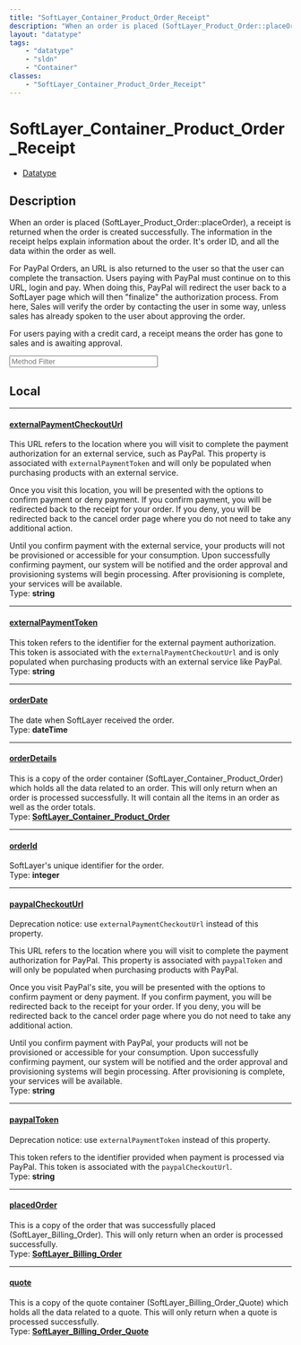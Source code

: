 ```yaml
---
title: "SoftLayer_Container_Product_Order_Receipt"
description: "When an order is placed (SoftLayer_Product_Order::placeOrder), a receipt is returned when the order is created successfu... "
layout: "datatype"
tags:
    - "datatype"
    - "sldn"
    - "Container"
classes:
    - "SoftLayer_Container_Product_Order_Receipt"
---
```


# SoftLayer_Container_Product_Order_Receipt
<div id='service-datatype'>
    <ul id='sldn-reference-tabs'>
        <li id='datatype'> <a href='/reference/datatypes/SoftLayer_Container_Product_Order_Receipt' >Datatype</a></li>
    </ul>
</div>

## Description 
When an order is placed (SoftLayer_Product_Order::placeOrder), a receipt is returned when the order is created successfully. The information in the receipt helps explain information about the order. It's order ID, and all the data within the order as well. 

For PayPal Orders, an URL is also returned to the user so that the user can complete the transaction. Users paying with PayPal must continue on to this URL, login and pay. When doing this, PayPal will redirect the user back to a SoftLayer page which will then "finalize" the authorization process. From here, Sales will verify the order by contacting the user in some way, unless sales has already spoken to the user about approving the order. 

For users paying with a credit card, a receipt means the order has gone to sales and is awaiting approval. 





<!-- Service Filer BEGIN -->
<div class="view-filters">
        <div class="clearfix">
            <div class="search-input-box">
                <input placeholder="Method Filter" onkeyup="titleSearch(inputId='prop-input', divId='properties', elementClass='prop-row')" 
                    type="text" id="prop-input" value="" size="30" maxlength="128" class="form-text">
            </div>
        </div>
</div>
<!-- Service Filer END -->

<div id="properties" class="content">
<div id="localProperties" class="prop-content" >

## Local
-----
[externalPaymentCheckoutUrl]: #externalpaymentcheckouturl
#### [externalPaymentCheckoutUrl]
This URL refers to the location where you will visit to complete the payment authorization for an external service, such as PayPal. This property is associated with <code>externalPaymentToken</code> and will only be populated when purchasing products with an external service. 

Once you visit this location, you will be presented with the options to confirm payment or deny payment. If you confirm payment, you will be redirected back to the receipt for your order. If you deny, you will be redirected back to the cancel order page where you do not need to take any additional action. 

Until you confirm payment with the external service, your products will not be provisioned or accessible for your consumption. Upon successfully confirming payment, our system will be notified and the order approval and provisioning systems will begin processing. After provisioning is complete, your services will be available.   
<span class="type-label">Type: </span>**string**

-----
[externalPaymentToken]: #externalpaymenttoken
#### [externalPaymentToken]
This token refers to the identifier for the external payment authorization. This token is associated with the <code>externalPaymentCheckoutUrl</code> and is only populated when purchasing products with an external service like PayPal.   
<span class="type-label">Type: </span>**string**

-----
[orderDate]: #orderdate
#### [orderDate]
The date when SoftLayer received the order.  
<span class="type-label">Type: </span>**dateTime**

-----
[orderDetails]: #orderdetails
#### [orderDetails]
This is a copy of the order container (SoftLayer_Container_Product_Order) which holds all the data related to an order. This will only return when an order is processed successfully. It will contain all the items in an order as well as the order totals.   
<span class="type-label">Type: </span>**<a href='/reference/datatypes/SoftLayer_Container_Product_Order'>SoftLayer_Container_Product_Order </a>**

-----
[orderId]: #orderid
#### [orderId]
SoftLayer's unique identifier for the order.  
<span class="type-label">Type: </span>**integer**

-----
[paypalCheckoutUrl]: #paypalcheckouturl
#### [paypalCheckoutUrl]
Deprecation notice: use <code>externalPaymentCheckoutUrl</code> instead of this property. 

This URL refers to the location where you will visit to complete the payment authorization for PayPal. This property is associated with <code>paypalToken</code> and will only be populated when purchasing products with PayPal. 

Once you visit PayPal's site, you will be presented with the options to confirm payment or deny payment. If you confirm payment, you will be redirected back to the receipt for your order. If you deny, you will be redirected back to the cancel order page where you do not need to take any additional action. 

Until you confirm payment with PayPal, your products will not be provisioned or accessible for your consumption. Upon successfully confirming payment, our system will be notified and the order approval and provisioning systems will begin processing. After provisioning is complete, your services will be available.   
<span class="type-label">Type: </span>**string**

-----
[paypalToken]: #paypaltoken
#### [paypalToken]
Deprecation notice: use <code>externalPaymentToken</code> instead of this property. 

This token refers to the identifier provided when payment is processed via PayPal. This token is associated with the <code>paypalCheckoutUrl</code>.   
<span class="type-label">Type: </span>**string**

-----
[placedOrder]: #placedorder
#### [placedOrder]
This is a copy of the order that was successfully placed (SoftLayer_Billing_Order). This will only return when an order is processed successfully.   
<span class="type-label">Type: </span>**<a href='/reference/datatypes/SoftLayer_Billing_Order'>SoftLayer_Billing_Order </a>**

-----
[quote]: #quote
#### [quote]
This is a copy of the quote container (SoftLayer_Billing_Order_Quote) which holds all the data related to a quote. This will only return when a quote is processed successfully.   
<span class="type-label">Type: </span>**<a href='/reference/datatypes/SoftLayer_Billing_Order_Quote'>SoftLayer_Billing_Order_Quote </a>**

</div>
<!-- LOCAL PROPERTY END -->

</div>


